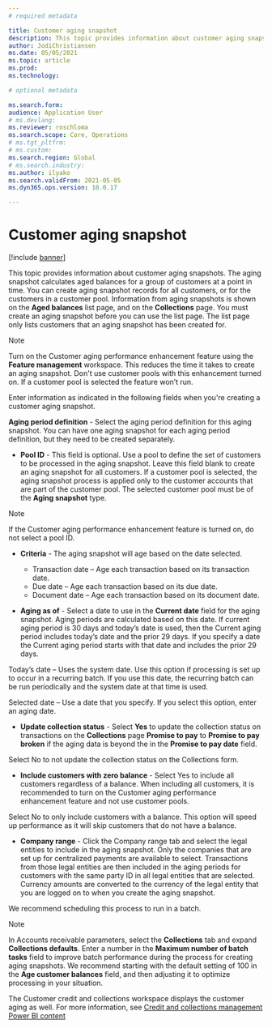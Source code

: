 ```yaml
---
# required metadata

title: Customer aging snapshot
description: This topic provides information about customer aging snapshots. The aging snapshot calculates aged balances for a group of customers at a point in time.
author: JodiChristiansen
ms.date: 05/05/2021
ms.topic: article
ms.prod: 
ms.technology: 

# optional metadata

ms.search.form: 
audience: Application User
# ms.devlang: 
ms.reviewer: roschloma
ms.search.scope: Core, Operations
# ms.tgt_pltfrm: 
# ms.custom: 
ms.search.region: Global
# ms.search.industry: 
ms.author: ilyako
ms.search.validFrom: 2021-05-05
ms.dyn365.ops.version: 10.0.17

---
```


# Customer aging snapshot

[!include [banner](../includes/banner.md)]

This topic provides information about customer aging snapshots. The aging snapshot calculates aged balances for a group of customers at a point in time. You can create aging snapshot records for all customers, or for the customers in a customer pool. Information from aging snapshots is shown on the **Aged balances** list page, and on the **Collections** page. You must create an aging snapshot before you can use the list page. The list page only lists customers that an aging snapshot has been created for.

> [!NOTE] 
> Turn on the Customer aging performance enhancement feature using the **Feature management** workspace. This reduces the time it takes to create an aging snapshot. Don't use customer pools with this enhancement turned on. If a customer pool is selected the feature won’t run.

Enter information as indicated in the following fields when you're creating a customer aging snapshot. 

**Aging period definition** - Select the aging period definition for this aging snapshot. You can have one aging snapshot for each aging period definition, but they need to be created separately. 

- **Pool ID** - This field is optional. Use a pool to define the set of customers to be processed in the aging snapshot. Leave this field blank to create an aging snapshot for all customers. If a customer pool is selected, the aging snapshot process is applied only to the customer accounts that are part of the customer pool. The selected customer pool must be of the **Aging snapshot** type.

> [!NOTE]
> If the Customer aging performance enhancement feature is turned on, do not select a pool ID. 

- **Criteria** - The aging snapshot will age based on the date selected. 

  - Transaction date – Age each transaction based on its transaction date.
  - Due date – Age each transaction based on its due date.
  - Document date – Age each transaction based on its document date.

- **Aging as of** - Select a date to use in the **Current date** field for the aging snapshot. Aging periods are calculated based on this date. If current aging period is 30 days and today’s date is used, then the Current aging period includes today’s date and the prior 29 days. If you specify a date the Current aging period starts with that date and includes the prior 29 days. 

Today’s date – Uses the system date. Use this option if processing is set up to occur in a recurring batch. If you use this date, the recurring batch can be run periodically and the system date at that time is used. 

Selected date – Use a date that you specify. If you select this option, enter an aging date. 

- **Update collection status** - Select **Yes** to update the collection status on transactions on the **Collections** page **Promise to pay** to **Promise to pay broken** if the aging data is beyond the in the **Promise to pay date** field. 

Select No to not update the collection status on the Collections form. 

- **Include customers with zero balance** - Select Yes to include all customers regardless of a balance. When including all customers, it is recommended to turn on the Customer aging performance enhancement feature and not use customer pools.

Select No to only include customers with a balance. This option will speed up performance as it will skip customers that do not have a balance.

 - **Company range** - Click the Company range tab and select the legal entities to include in the aging snapshot. Only the companies that are set up for centralized payments are available to select. Transactions from those legal entities are then included in the aging periods for customers with the same party ID in all legal entities that are selected. Currency amounts are converted to the currency of the legal entity that you are logged on to when you create the aging snapshot. 

We recommend scheduling this process to run in a batch.

> [!NOTE]
> In Accounts receivable parameters, select the **Collections** tab and expand **Collections defaults**. Enter a number in the **Maximum number of batch tasks** field to improve batch performance during the process for creating aging snapshots. We recommend starting with the default setting of 100 in the **Age customer balances** field, and then adjusting it to optimize processing in your situation.

The Customer credit and collections workspace displays the customer aging as well. For more information, see [Credit and collections management Power BI content](https://docs.microsoft.com/dynamics365/finance/accounts-receivable/credit-collections-power-bi)
